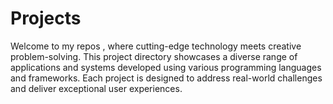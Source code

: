 # Projects
Welcome to my repos , where cutting-edge technology meets creative problem-solving. This project directory showcases a diverse range of applications and systems developed using various programming languages and frameworks. Each project is designed to address real-world challenges and deliver exceptional user experiences.
